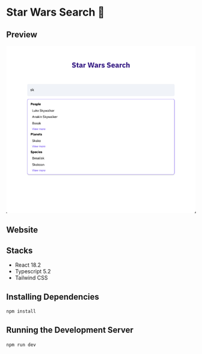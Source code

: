 # Star Wars Search 🚀

## Preview

[![Preview](https://github.com/hengleeyi/star-search/blob/main/preview.png?raw=true)](http://github.com/hengleeyi/star-search/)

## Website


## Stacks
- React 18.2
- Typescript 5.2
- Tailwind CSS

## Installing Dependencies

```bash
npm install
```

## Running the Development Server

```bash
npm run dev
```